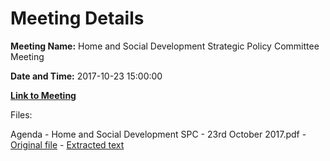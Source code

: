 # Meeting Details

**Meeting Name:** Home and Social Development Strategic Policy Committee Meeting

**Date and Time:** 2017-10-23 15:00:00

**[Link to Meeting](https://www.limerick.ie/council/whats-on/home-and-social-development-strategic-policy-committee-meeting-5)**

Files: 

Agenda - Home and Social Development SPC - 23rd October 2017.pdf - [Original file](https://www.limerick.ie/sites/default/files/media/documents/2017-10/Agenda%20-%20Home%20and%20Social%20Development%20SPC%20-%2023rd%20October%202017.pdf) - [Extracted text](./Agenda%20-%20Home%20and%20Social%20Development%20SPC%20-%2023rd%20October%202017.md)

